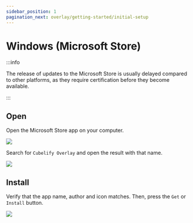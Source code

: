 ```yaml
---
sidebar_position: 1
pagination_next: overlay/getting-started/initial-setup
---
```


# Windows (Microsoft Store)

:::info

The release of updates to the Microsoft Store is usually delayed compared to other platforms, as they require
certification before they become available.

:::

## Open

Open the Microsoft Store app on your computer.

![](/img/docs/overlay/getting-started/installation/windows-microsoft-store/open-microsoft-store.png)

Search for `Cubelify Overlay` and open the result with that name.

![](/img/docs/overlay/getting-started/installation/windows-microsoft-store/search.png)

## Install

Verify that the app name, author and icon matches. Then, press the `Get` or `Install` button.

![](/img/docs/overlay/getting-started/installation/windows-microsoft-store/install.png)
